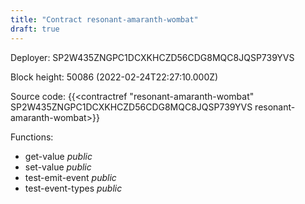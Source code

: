 ```yaml
---
title: "Contract resonant-amaranth-wombat"
draft: true
---
```

Deployer: SP2W435ZNGPC1DCXKHCZD56CDG8MQC8JQSP739YVS


 



Block height: 50086 (2022-02-24T22:27:10.000Z)

Source code: {{<contractref "resonant-amaranth-wombat" SP2W435ZNGPC1DCXKHCZD56CDG8MQC8JQSP739YVS resonant-amaranth-wombat>}}

Functions:

* get-value _public_
* set-value _public_
* test-emit-event _public_
* test-event-types _public_
